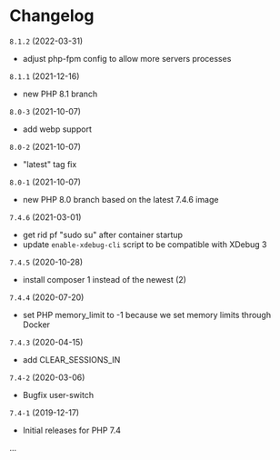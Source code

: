 # Changelog

`8.1.2` (2022-03-31)
- adjust php-fpm config to allow more servers processes

`8.1.1` (2021-12-16)
- new PHP 8.1 branch

`8.0-3` (2021-10-07)
- add webp support

`8.0-2` (2021-10-07)
- "latest" tag fix

`8.0-1` (2021-10-07)
- new PHP 8.0 branch based on the latest 7.4.6 image

`7.4.6` (2021-03-01)
- get rid pf "sudo su" after container startup
- update `enable-xdebug-cli` script to be compatible with XDebug 3

`7.4.5` (2020-10-28)
- install composer 1 instead of the newest (2)

`7.4.4` (2020-07-20)
- set PHP memory_limit to -1 because we set memory limits through Docker

`7.4.3` (2020-04-15)
- add CLEAR_SESSIONS_IN

`7.4-2` (2020-03-06)
- Bugfix user-switch

`7.4-1` (2019-12-17)
- Initial releases for PHP 7.4


...
